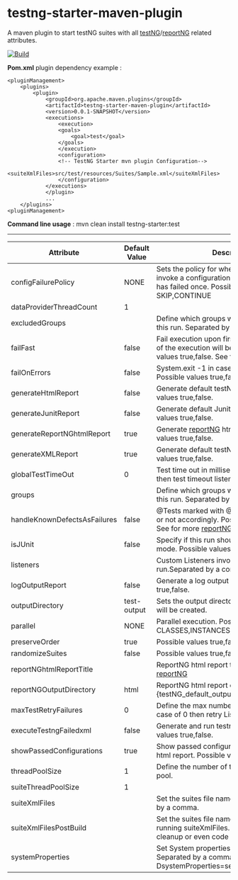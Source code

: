 # testng-starter-maven-plugin

A maven plugin to start testNG suites with all [testNG](https://testng.org/doc/)/[reportNG](https://github.com/sdrss/reportNG) related attributes.

[![Build](https://github.com/sdrss/maven-testng-starter-plugin/workflows/Java_CI/badge.svg)](https://github.com/sdrss/maven-testng-starter-plugin/workflows/Java_CI/badge.svg)

<!--
![GitHub Release Date](https://img.shields.io/github/release-date/sdrss/maven-testng-starter-plugin) ![GitHub tag (latest by date)](https://img.shields.io/github/v/tag/sdrss/maven-testng-starter-plugin)
[![Maven Central](https://img.shields.io/maven-central/v/com.github.sdrss/maven-testng-starter-plugin?style=blue)](https://img.shields.io/maven-central/v/com.github.sdrss/maven-testng-starter-plugin)
-->

 **Pom.xml** plugin dependency example :
```
<pluginManagement>
	<plugins>
		<plugin>
			<groupId>org.apache.maven.plugins</groupId>
			<artifactId>testng-starter-maven-plugin</artifactId>
			<version>0.0.1-SNAPSHOT</version>
			<executions>
				<execution>
				<goals>
					<goal>test</goal>
				</goals>
				</execution>
				<configuration>
				<!-- TestNG Starter mvn plugin Configuration-->
				<suiteXmlFiles>src/test/resources/Suites/Sample.xml</suiteXmlFiles>
				</configuration>
			</executions>
         	</plugin>
        	...
  	</plugins>
<pluginManagement> 
 ```
 
 
**Command line usage** : mvn clean install testng-starter:test


** ** 
| Attribute | Default Value | Description |
|-----------|-------------|---------------|
|configFailurePolicy           | NONE        |Sets the policy for whether or not to ever invoke a configuration method again after it has failed once. Possible values are SKIP,CONTINUE|
|dataProviderThreadCount       |  1          |               |
|excludedGroups                |             |Define which groups will be excluded from this run. Separated by a comma.|
|failFast                      | false       |Fail execution upon first test failure. The rest of the execution will be skipped. Possible values true,false. See for more [reportNG](https://github.com/sdrss/reportNG)|
|failOnErrors                  | false       |System.exit -1 in case of test failures. Possible values true,false.|
|generateHtmlReport            | false       |Generate default testNG html report. Possible values true,false.|
|generateJunitReport           | false       |Generate default Junit report. Possible values true,false.|
|generateReportNGhtmlReport    | true        |Generate [reportNG](https://github.com/sdrss/reportNG) html report. Possible values true,false.|
|generateXMLReport             | true        |Generate default testNG xml report. Possible values true,false.|
|globalTestTimeOut             | 0           |Test time out in milliseconds. In case of 0 then test timeout listener is not invoked.|
|groups                        |             |Define which groups will be included from this run. Separated by a comma.|
|handleKnownDefectsAsFailures  | false       |@Tests marked with @KnownDefect will fail or not accordingly. Possible values true,false. See for more [reportNG](https://github.com/sdrss/reportNG)|
|isJUnit                       | false       |Specify if this run should be made in JUnit mode. Possible values true,false.|
|listeners                     |             |Custom Listeners invoked into testNG run.Separated by a comma.|
|logOutputReport               | false       |Generate a log output report. Possible values true,false.|
|outputDirectory               | test-output |Sets the output directory where the reports will be created.|
|parallel                      | NONE        |Parallel execution. Possible values are CLASSES,INSTANCES,METHODS,TEST.|
|preserveOrder                 | true        |Possible values true,false.|
|randomizeSuites               | false       |Possible values true,false.|
|reportNGhtmlReportTitle       |             |ReportNG html report title. See for more [reportNG](https://github.com/sdrss/reportNG)|
|reportNGOutputDirectory       | html        |ReportNG html report output path. Default {testNG_default_output_directory}/reportNG|
|maxTestRetryFailures          | 0           |Define the max number of retries for a test. In case of 0 then retry Listener is not invoked.|
|executeTestngFailedxml        | false       |Generate and run testng-failed.xml. Possible values true,false.|
|showPassedConfigurations      | true        |Show passed configuration into [reportNG](https://github.com/sdrss/reportNG) html report. Possible values true,false.|
|threadPoolSize                | 1           |Define the number of threads in the thread pool.|
|suiteThreadPoolSize           | 1           |               |
|suiteXmlFiles                 |             |Set the suites file names to be run ,separated by a comma.|
|suiteXmlFilesPostBuild        |             |Set the suites file names to be run after running suiteXmlFiles. This can be used for cleanup or even code coverage actions.|
|systemProperties              |             |Set System properties as key:value Separated by a comma. For example : DsystemProperties=serverXML:myserver.xml |

